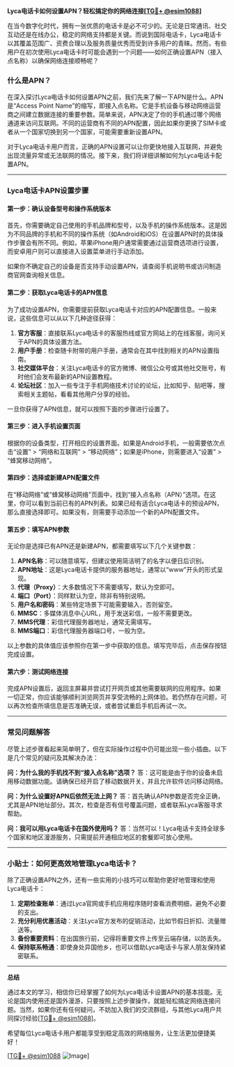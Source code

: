 **Lyca电话卡如何设置APN？轻松搞定你的网络连接[[TG💪+ @esim1088](https://t.me/s/esim1088)]**

在当今数字化时代，拥有一张优质的电话卡是必不可少的。无论是日常通讯、社交互动还是在线办公，稳定的网络支持都是关键。而说到国际电话卡，Lyca电话卡以其覆盖范围广、资费合理以及服务质量优秀而受到许多用户的青睐。然而，有些用户在初次使用Lyca电话卡时可能会遇到一个问题——如何正确设置APN（接入点名称）以确保网络连接顺畅呢？

### 什么是APN？

在深入探讨Lyca电话卡如何设置APN之前，我们先来了解一下APN是什么。APN是“Access Point Name”的缩写，即接入点名称。它是手机设备与移动网络运营商之间建立数据连接的重要参数。简单来说，APN决定了你的手机通过哪个网络通道来访问互联网。不同的运营商有不同的APN配置，因此如果你更换了SIM卡或者从一个国家切换到另一个国家，可能需要重新设置APN。

对于Lyca电话卡用户而言，正确的APN设置可以让你更快地接入互联网，并避免出现流量异常或无法联网的情况。接下来，我们将详细讲解如何为Lyca电话卡配置APN。

---

### Lyca电话卡APN设置步骤

#### 第一步：确认设备型号和操作系统版本

首先，你需要确定自己使用的手机品牌和型号，以及手机的操作系统版本。这是因为不同品牌的手机和不同的操作系统（如Android和iOS）在设置APN时的具体操作步骤会有所不同。例如，苹果iPhone用户通常需要通过运营商选项进行设置，而安卓用户则可以直接进入设置菜单进行手动添加。

如果你不确定自己的设备是否支持手动设置APN，请查阅手机说明书或访问制造商官网查询相关信息。

#### 第二步：获取Lyca电话卡的APN信息

为了成功设置APN，你需要提前获取Lyca电话卡对应的APN配置信息。一般来说，这些信息可以从以下几种途径获得：

1. **官方客服**：直接联系Lyca电话卡的客服热线或官方网站上的在线客服，询问关于APN的具体设置方法。
2. **用户手册**：检查随卡附带的用户手册，通常会在其中找到相关的APN设置指南。
3. **社交媒体平台**：关注Lyca电话卡的官方微博、微信公众号或其他社交账号，有时他们会发布最新的APN设置教程。
4. **论坛社区**：加入一些专注于手机网络技术讨论的论坛，比如知乎、贴吧等，搜索相关主题帖，看看其他用户分享的经验。

一旦你获得了APN信息，就可以按照下面的步骤进行设置了。

#### 第三步：进入手机设置页面

根据你的设备类型，打开相应的设置界面。如果是Android手机，一般需要依次点击“设置” > “网络和互联网” > “移动网络”；如果是iPhone，则需要进入“设置” > “蜂窝移动网络”。

#### 第四步：选择或新建APN配置文件

在“移动网络”或“蜂窝移动网络”页面中，找到“接入点名称（APN）”选项。在这里，你可以看到当前已有的APN列表。如果已经有适合Lyca电话卡的预设APN，那么直接选择即可。如果没有，则需要手动添加一个新的APN配置文件。

#### 第五步：填写APN参数

无论你是选择已有APN还是新建APN，都需要填写以下几个关键参数：

1. **APN名称**：可以随意填写，但建议使用简洁明了的名字以便日后识别。
2. **APN地址**：这是Lyca电话卡提供的服务器地址，通常以“www”开头的形式呈现。
3. **代理（Proxy）**：大多数情况下不需要填写，默认为空即可。
4. **端口（Port）**：同样默认为空，除非有特别说明。
5. **用户名和密码**：某些特定场景下可能需要输入，否则留空。
6. **MMSC**：多媒体消息中心URL，用于发送彩信，一般不需要更改。
7. **MMS代理**：彩信代理服务器地址，通常无需填写。
8. **MMS端口**：彩信代理服务器端口号，一般为空。

以上参数的具体值应该参照你在第一步中获取的信息。填写完毕后，点击保存按钮完成设置。

#### 第六步：测试网络连接

完成APN设置后，返回主屏幕并尝试打开网页或其他需要联网的应用程序。如果一切正常，你应该能够顺利浏览网页并享受流畅的上网体验。若仍然存在问题，可以再次检查所填信息是否准确无误，或者尝试重启手机后再试一次。

---

### 常见问题解答

尽管上述步骤看起来简单明了，但在实际操作过程中仍可能出现一些小插曲。以下是几个常见的疑问及其解决办法：

**问：为什么我的手机找不到“接入点名称”选项？**
答：这可能是由于你的设备未启用移动数据功能。请确保已经开启了移动数据开关，并且允许软件访问移动网络。

**问：为什么设置好APN后依然无法上网？**
答：首先确认APN参数是否完全正确，尤其是APN地址部分。其次，检查是否有信号覆盖问题，或者联系Lyca客服寻求帮助。

**问：我可以用Lyca电话卡在国外使用吗？**
答：当然可以！Lyca电话卡支持全球多个国家和地区漫游服务，只需提前开通相应地区的套餐即可放心使用。

---

### 小贴士：如何更高效地管理Lyca电话卡？

除了正确设置APN之外，还有一些实用的小技巧可以帮助你更好地管理和使用Lyca电话卡：

1. **定期检查账单**：通过Lyca官网或手机应用程序随时查看消费明细，避免不必要的支出。
2. **充分利用优惠活动**：关注Lyca官方发布的促销活动，比如节假日折扣、流量赠送等。
3. **备份重要资料**：在出国旅行前，记得将重要文件上传至云端存储，以防丢失。
4. **保持联系畅通**：即使身处异国他乡，也可以借助Lyca电话卡与家人朋友保持紧密联系。

---

**总结**

通过本文的学习，相信你已经掌握了如何为Lyca电话卡设置APN的基本技能。无论是国内使用还是国外漫游，只要按照上述步骤操作，就能轻松搞定网络连接问题。当然，如果你还有任何疑问，不妨加入我们的交流群组，与其他Lyca用户共同探讨经验[[TG💪+ @esim1088](https://t.me/s/esim1088)]。

希望每位Lyca电话卡用户都能享受到稳定高效的网络服务，让生活更加便捷美好！

[[TG💪+ @esim1088](https://t.me/s/esim1088) ![Image](https://i.postimg.cc/4NQfJmqS/Snipaste-2025-05-13-00-14-12.png)]